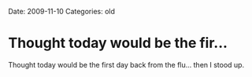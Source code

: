 Date: 2009-11-10
Categories: old

# Thought today would be the fir...

Thought today would be the first day back from the flu... then I stood up.
